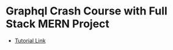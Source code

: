 # Graphql Crash Course with Full Stack MERN Project

- [Tutorial Link](https://youtu.be/BcLNfwF04Kw)
